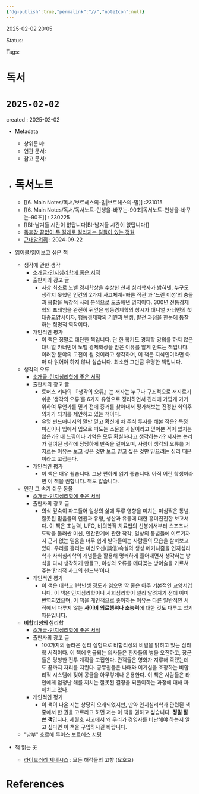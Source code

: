 ```yaml
---
{"dg-publish":true,"permalink":"//","noteIcon":null}
---
```



2025-02-02 20:05

Status: 

Tags: 

# 독서
# `2025-02-02`
created : 2025-02-02

- Metadata
	- 상위문서: 
	- 연관 문서: 
	- 참고 문서: 

- # 독서노트
	- [[6. Main Notes/독서/보르헤스의-말\|보르헤스의-말]] :231015
	- [[6. Main Notes/독서/독서노트-인생을-바꾸는-90초\|독서노트-인생을-바꾸는-90초]] : 230225
	- [[BI-남겨둘 시간이 없답니다\|BI-남겨둘 시간이 없답니다]] 
	- [독후감 끝없이 두 갈래로 갈라지는 길들이 있는 정원]([https://www.smlounge.co.kr/arena/article/51875](https://www.smlounge.co.kr/arena/article/51875)) 
	- [근대알려줘]([https://m.dcinside.com/board/reading/638838](https://m.dcinside.com/board/reading/638838)) : 2024-09-22
- 읽어볼/읽어보고 싶은 책
	- 생각에 관한 생각
		- [소개글-인지심리학에 좋은 서적](https://blog.naver.com/togonbalto/60214186385) 
		- 출판사의 광고 글
			- 사상 최초로 노벨 경제학상을 수상한 천재 심리학자가 밝혀낸, 누구도 생각지 못했던 인간의 2가지 사고체계-‘빠른 직관’과 ‘느린 이성’의 충돌과 융합을 독창적 사례 분석으로 도출해낸 명저이다. 300년 전통경제학의 프레임을 완전히 뒤엎은 행동경제학의 창시자 대니얼 카너먼의 첫 대중교양서이자, 행동경제학의 기원과 탄생, 발전 과정을 한눈에 통찰하는 혁명적 역작이다.
		- 개인적인 평가
			- 이 책은 정말로 대단한 책입니다. 단 한 학기도 경제학 강의를 하지 않은 대니얼 카너먼이 노벨 경제학상을 받은 이유를 알게 만드는 책입니다. 이러한 분야의 고전이 될 것이라고 생각하며, 이 책은 지식인이라면 아마 다 읽어야 하지 않나 싶습니다. 최소한 그만큼 유명한 책입니다.
	- 생각의 오류
		- [소개글-인지심리학에 좋은 서적](https://blog.naver.com/togonbalto/60214186385) 
		- 출판사의 광고 글
			- 토머스 키다의 『생각의 오류』는 저자는 누구나 구조적으로 저지르기 쉬운 ‘생각의 오류’를 6가지 유형으로 정리하면서 진리에 가깝게 가기 위하여 무언가를 믿기 전에 증거를 찾아내서 평가해보는 진정한 회의주의자가 되기를 제안하고 있는 책이다.
			- 유명 펀드매니저의 말만 믿고 확신에 차 주식 투자를 해본 적은? 특정 미신이나 입에서 입으로 떠도는 소문을 사실이라고 믿어본 적이 있지는 않은가? 내 느낌이나 기억은 모두 확실하다고 생각하는가? 저자는 논리가 결여된 생각에 당당하게 딴죽을 걸어오며, 사람이 생각의 오류를 저지르는 이유는 보고 싶은 것만 보고 믿고 싶은 것만 믿으려는 심리 때문이라고 꼬집는다.
		- 개인적인 평가
			- 이 책은 매우 쉽습니다. 그냥 편하게 읽기 좋습니다. 아직 어린 학생이라면 이 책을 권합니다. 책도 얇습니다.
	- 인간 그 속기 쉬운 동물
		- [소개글-인지심리학에 좋은 서적](https://blog.naver.com/togonbalto/60214186385) 
		- 출판사의 광고 글
			- 의식 깊숙이 파고들어 일상의 삶에 두루 영향을 미치는 미심쩍은 통념, 잘못된 믿음들의 연원과 유형, 생산과 유통에 대한 흥미진진한 보고서다. 이 책은 초능력, UFO, 비의학적 치료법의 신봉에서부터 스포츠나 도박을 둘러싼 미신, 인간관계에 관한 착각, 일상의 통념들에 이르기까지 근거 없는 믿음을 너무 쉽게 받아들이는 사람들의 모습을 살펴보고 있다. 우리를 홀리는 미신오신(誤信)속설의 생성 메커니즘을 인지심리학과 사회심리학의 개념들을 활용해 명쾌하게 풀어내면서 생각하는 방식을 다시 생각하게 만들고, 이성의 오류를 메다꽂는 방어술을 가르쳐주는‘합리적 사고의 핸드북’이다.
		- 개인적인 평가
			- 이 책은 대학교 1학년생 정도가 읽으면 딱 좋은 아주 기본적인 교양서입니다. 이 책은 인지심리학이나 사회심리학이 널리 알려지기 전에 이미 번역되었으며, 이 책을 개인적으로 좋아하는 이유는 다른 일반적인 서적에서 다루지 않는 **사이비 의료행위나 초능력**에 대한 것도 다루고 있기 때문입니다.
	- **비합리성의 심리학**
		- [소개글-인지심리학에 좋은 서적](https://blog.naver.com/togonbalto/60214186385) 
		- 출판사의 광고 글
			- 100가지의 놀라운 심리 실험으로 비합리성의 비밀을 밝히고 있는 심리학 서적이다. 이 책에 언급되는 의사들은 환자들의 병을 오진하고, 장군들은 멍청한 전투 계획을 고집한다. 관객들은 영화가 지루해 죽겠는데도 끝까지 자리를 지킨다. 공무원들은 나태와 이기심을 조장하는 비합리적 시스템에 젖어 공금을 아무렇게나 운용한다. 이 책은 사람들은 타인에게 엄청난 해를 끼치는 잘못된 결정을 되풀이하는 과정에 대해 파헤치고 있다.
		- 개인적인 평가
			- 이 책이 나온 지는 상당히 오래되었지만, 만약 인지심리학과 관련된 책 중에서 한 권을 고르라고 하면 저는 이 책을 권하고 싶습니다. **정말 잘 쓴 책**입니다. 세월호 사고에서 왜 우리가 경영자를 비난해야 하는지 알고 싶다면 이 책을 구입하시길 바랍니다.
	- "남부" 호르헤 루이스 보르헤스 [서평](https://m.blog.naver.com/PostView.naver?blogId=heeya1980s&logNo=221443792206&proxyReferer=) 
- 책 읽는 곳
	- [라이브러리 제네시스](https://libgen.is/fiction/?q=William+gibson&criteria=&language=&format=)  : 모든 해적들의 고향 (요호호)

# References
